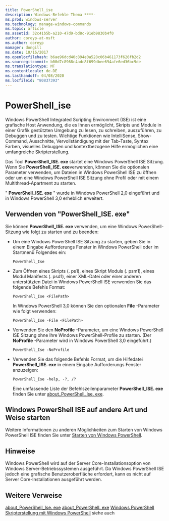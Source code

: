```yaml
---
title: PowerShell_ise
description: Windows-Befehle Thema ****-
ms.prod: windows-server
ms.technology: manage-windows-commands
ms.topic: article
ms.assetid: 32c41b5b-a210-47d9-bd8c-91eb9830b4f0
author: coreyp-at-msft
ms.author: coreyp
manager: dongill
ms.date: 10/16/2017
ms.openlocfilehash: b6ae96dcd40c894e0a528c06b461173f626fb2d2
ms.sourcegitcommit: b00d7c8968c4adc8f699dbee694afe6ed36bc9de
ms.translationtype: MT
ms.contentlocale: de-DE
ms.lasthandoff: 04/08/2020
ms.locfileid: "80837393"
---
```

# <a name="powershell_ise"></a>PowerShell_ise



Windows PowerShell Integrated Scripting Environment (ISE) ist eine grafische Host Anwendung, die es Ihnen ermöglicht, Skripts und Module in einer Grafik gestützten Umgebung zu lesen, zu schreiben, auszuführen, zu Debuggen und zu testen. Wichtige Funktionen wie IntelliSense, Show-Command, Ausschnitte, Vervollständigung mit der Tab-Taste, Syntax Farben, visuelles Debuggen und kontextbezogene Hilfe ermöglichen eine umfangreiche Skripterstellung.

Das Tool **PowerShell_ISE. exe** startet eine Windows PowerShell ISE Sitzung. Wenn Sie **PowerShell_ISE. exe**verwenden, können Sie die optionalen Parameter verwenden, um Dateien in Windows PowerShell ISE zu öffnen oder um eine Windows PowerShell ISE Sitzung ohne Profil oder mit einem Multithread-Apartment zu starten.

" **PowerShell_ISE. exe** " wurde in Windows PowerShell 2,0 eingeführt und in Windows PowerShell 3,0 erheblich erweitert.

## <a name="using-powershell_iseexe"></a>Verwenden von "PowerShell_ISE. exe"

Sie können **PowerShell_ISE. exe** verwenden, um eine Windows PowerShell-Sitzung wie folgt zu starten und zu beenden:
- Um eine Windows PowerShell ISE Sitzung zu starten, geben Sie in einem Eingabe Aufforderungs Fenster in Windows PowerShell oder im Startmenü Folgendes ein:  
  ```
  PowerShell_Ise
  ```  
- Zum Öffnen eines Skripts (. ps1), eines Skript Moduls (. psm1), eines Modul Manifests (. psd1), einer XML-Datei oder einer anderen unterstützten Datei in Windows PowerShell ISE verwenden Sie das folgende Befehls Format:  
  ```
  PowerShell_Ise <FilePath>
  ```  
  In Windows PowerShell 3,0 können Sie den optionalen **File** -Parameter wie folgt verwenden:  
  ```
  PowerShell_Ise -File <FilePath>
  ```  
- Verwenden Sie den **NoProfile** -Parameter, um eine Windows PowerShell ISE Sitzung ohne Ihre Windows PowerShell-Profile zu starten. (Der **NoProfile** -Parameter wird in Windows PowerShell 3,0 eingeführt.)  
  ```
  PowerShell_Ise -NoProfile
  ```  
- Verwenden Sie das folgende Befehls Format, um die Hilfedatei **PowerShell_ISE. exe** in einem Eingabe Aufforderungs Fenster anzuzeigen:  
  ```
  PowerShell_Ise -help, -?, /?
  ```  
  Eine umfassende Liste der Befehlszeilenparameter **PowerShell_ISE. exe** finden Sie unter [about_PowerShell_Ise. exe](https://go.microsoft.com/fwlink/?LinkId=256512).

## <a name="start-windows-powershell-ise-in-other-ways"></a>Windows PowerShell ISE auf andere Art und Weise starten

Weitere Informationen zu anderen Möglichkeiten zum Starten von Windows PowerShell ISE finden Sie unter [Starten von Windows PowerShell](https://go.microsoft.com/fwlink/?LinkID=135259).

## <a name="remarks"></a>Hinweise

Windows PowerShell wird auf der Server Core-Installationsoption von Windows Server-Betriebssystemen ausgeführt. Da Windows PowerShell ISE jedoch eine grafische Benutzeroberfläche erfordert, kann es nicht auf Server Core-Installationen ausgeführt werden.

## <a name="additional-references"></a>Weitere Verweise

[about_PowerShell_Ise. exe](https://go.microsoft.com/fwlink/?LinkId=256512)
[about_PowerShell. exe](https://go.microsoft.com/fwlink/?LinkID=113439)
[Windows PowerShell](https://go.microsoft.com/fwlink/?LinkID=107116)
[Skripterstellung mit Windows PowerShell](https://technet.microsoft.com/scriptcenter/dd742419) siehe auch
